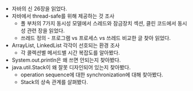 - 자바의 신 26장을 읽었다.
- 자바에서 thread-safe를 위해 제공하는 것 조사
  + 폴 부처의 7가지 동시성 모델에서 스레드와 잠금장치 섹션, 클린 코드에서 동시성 관련 장을 읽었다.
  + 쓰레드 정의 - 프로그램 vs 프로세스 vs 쓰레드 비교한 글 찾아 읽었다.
- ArrayList, LinkedList 각각이 선호되는 환경 조사
  + 각 콜렉션별 메서드별 시간 복잡도를 알아봤다.
- System.out.println은 왜 쓰면 안되는지 찾아봤다.
- java.util.Stack이 왜 잘못 디자인되어 있는지 찾아봤다.
  + operation sequence에 대한 synchronization에 대해 찾아봤다.
  + Stack의 상속 관계를 살펴봤다.
